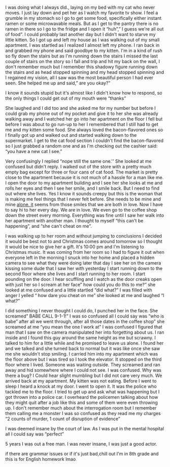  

 

I was doing what I always did., laying on my bed with my cat who never moves. I just lay down and pet her as I watch my favorite tv show. I feel a grumble in my stomach so I go to get some food, specifically either instant ramen or some microwavable meals. But as I get to the pantry there is no ramen in there so I go to the fridge and I open it “huh”,” I guess we're all out of food”. I could probably last another day but I didn't want to starve my little kitten. So I got up and left my house as I was walking out of my small apartment. I was startled as I realized I almost left my phone. I ran back in and grabbed my phone and said goodbye to my kitten. I'm in a kind of rush so fly down the stairs but as I'm running down the stairs I missed the last couple of stairs on the story so I fall and trip and hit my back on the wall, I don't remember much but I remember this shadowy figure running down the stairs and as head stopped spinning and my head stopped spinning and I regained my vision, all I saw was the most beautiful person I had ever seen. She helped me up and said,” are you okay?”

I know it sounds stupid but it's almost like I didn't know how to respond, so the only things I could get out of my mouth were “thanks”

She laughed and I did too and she asked me for my number but before I could grab my phone out of my pocket and give it to her she was already walking away and I watched her go into her apartment on the floor I fell but before I was about to go run-up to her I remembered that I still had to get me and my kitten some food. She always loved the bacon-flavored ones so I finally got up and walked out and started walking down to the supermarket. I get to the cat food section I couldn't find the bacon-flavored so I just grabbed a random one and as I'm checking out the cashier said: “you have a new cat I see.”

Very confusingly I replied “nope still the same one.'' She looked at me confused but didn't reply. I walked out of the store with a pretty much empty bag except for three or four cans of cat food. The market is pretty close to the apartment because it is not much of a hassle for a man like me. I open the door to my apartment building and I see her she looks at me and rolls her eyes and then I see her smile, and I smile back. But I need to find out where she lives. Yes I know it sounds creepy but this is the woman that is making me feel things that I never felt before. She needs to be mine and mine [alone. it](https://alone.it/) seems from those smiles that we are both in love. Now I have to say hi to her every day. We are in love. We even go to the coffee shop down the street every morning. Everything was fine until I saw her walk into her apartment with another man. I thought to myself “this can't be happening”, and “she can't cheat on me”.

I was walking up to her room and without jumping to conclusions I decided it would be best not to and Christmas comes around tomorrow so I thought it would be nice to give her a gift. It's 10:00 pm and I'm listening to Christmas music. It was coming from her room so I had to figure it out when everyone left in the morning I snuck into her home and placed a hidden camera to see what they were doing later that day I see her on the camera kissing some dude that I saw her with yesterday I start running down to the second floor where she lives and I start running to her room. I start pounding on the door. I hear scuffling and I watch as the door creaks open with just her so I scream at her face” how could you do this to me?” she looked at me confused and a little startled “did what?” I was filled with anger I yelled “ how dare you cheat on me” she looked at me and laughed “I what?” 

I did something I never thought I could do, I punched her in the face. She screamed” BABE CALL 9-1-1!” I was so confused all I could say was “who is babe” after all we went through, after all those dates in the coffee shop” she screamed at me “you mean the one I work at” I was confused I figured that man that I saw on the camera manipulated her into forgetting about us. I ran inside and I found this guy around the same height as me but scrawny. I talked to him for a little while and he promised to leave us alone. I found her and we talked and she turned back to normal but it was like once she saw me she wouldn't stop smiling. I carried him into my apartment which was the floor above but I was tired so I took the elevator. It stopped on the third floor where I lived. Someone was waiting outside. They screamed and ran away and hid somewhere where I could not see. I was confused. Why was there a bug? I Could hear slight mumbling but I did not care very much. We arrived back at my apartment. My kitten was not eating. Before I went to sleep I heard a knock at my door. I went to open it. It was the police who tackled me to the floor. I tried to get up and ask what was happening but I got thrown into a police car. I overheard the policemen talking about how they might quit after a job like this and some of them were even throwing up. I don't remember much about the interrogation room but I remember them calling me a monster I was so confused as they read me my charges “2 counts of murder, 1 count of disruption of evidence” 

I was deemed insane by the court of law. As I was put in the mental hospital all I could say was “perfect” 

5 years I was out a free man. I was never insane, I was just a good actor. 

if there are grammar issues or if it's just bad,chill out I'm in 8th grade and this is for English homework lmao